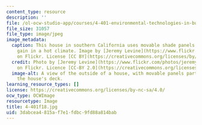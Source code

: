 ```yaml
---
content_type: resource
description: ''
file: /ol-ocw-studio-app/courses/4-401-environmental-technologies-in-buildings-fall-2018/3dabcea4815af7e1fdbc9fd88a814bab_4-401f18.jpg
file_size: 31057
file_type: image/jpeg
image_metadata:
  caption: This house in southern California uses movable shade panels to reduce solar
    gain in a hot climate. Image by [Jeremy Levine](https://www.flickr.com/photos/jeremylevinedesign/3640108817/)
    on Flickr. License [CC BY](https://creativecommons.org/licenses/by/2.0/).
  credit: Photo by [Jeremy Levine](https://www.flickr.com/photos/jeremylevinedesign/3640108817/)
    on Flickr. Licence [CC-BY 2.0](https://creativecommons.org/licenses/by/2.0/).
  image-alt: A view of the outside of a house, with movable panels partly shading
    the house's deck.
learning_resource_types: []
license: https://creativecommons.org/licenses/by-nc-sa/4.0/
ocw_type: OCWImage
resourcetype: Image
title: 4-401f18.jpg
uid: 3dabcea4-815a-f7e1-fdbc-9fd88a814bab
---
```

